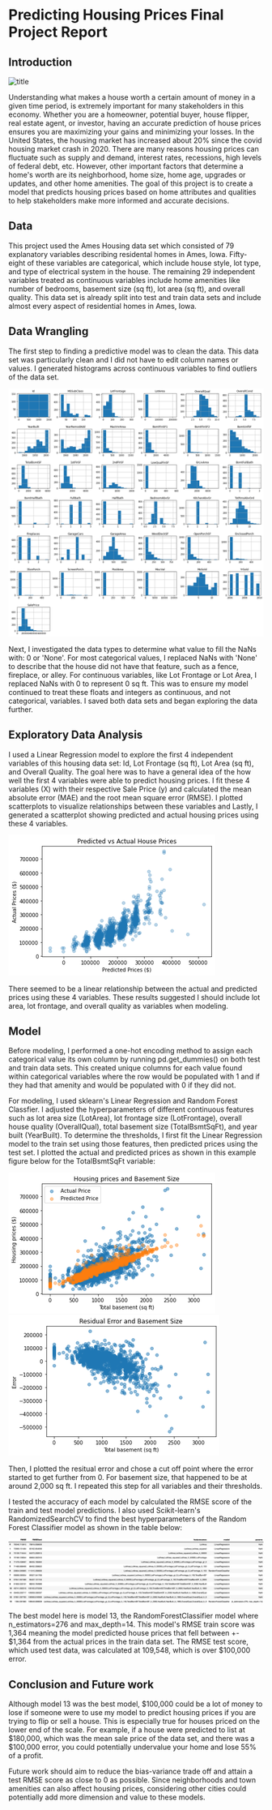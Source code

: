 # Predicting Housing Prices Final Project Report

## Introduction

![title](images/homeprice.png)

Understanding what makes a house worth a certain amount of money in a given time period, is extremely important for many stakeholders in this economy. Whether you are a homeowner, potential buyer, house flipper, real estate agent, or investor, having an accurate prediction of house prices ensures you are maximizing your gains and minimizing your losses.  In the United States, the housing market has increased about 20% since the covid housing market crash in 2020.  There are many reasons housing prices can fluctuate such as supply and demand, interest rates, recessions, high levels of federal debt, etc.  However, other important factors that determine a home's worth are its neighborhood, home size, home age, upgrades or updates, and other home amenities.  The goal of this project is to create a model that predicts housing prices based on home attributes and qualities to help stakeholders make more informed and accurate decisions. 

## Data 

This project used the Ames Housing data set which consisted of 79 explanatory variables describing residental homes in Ames, Iowa. Fifty-eight of these variables are categorical, which include house style, lot type, and type of electrical system in the house. The remaining 29 independent variables treated as continuous variables include home amenities like number of bedrooms, basement size (sq ft), lot area (sq ft), and overall quality. This data set is already split into test and train data sets and include almost every aspect of residential homes in Ames, Iowa. 

## Data Wrangling

The first step to finding a predictive model was to clean the data. This data set was particularly clean and I did not have to edit column names or values. I generated histograms across continuous variables to find outliers of the data set.

![title](images/histogram.png)

Next, I investigated the data types to determine what value to fill the NaNs with: 0 or 'None'. For most categorical values, I replaced NaNs with 'None' to describe that the house did not have that feature, such as a fence, fireplace, or alley.  For continuous variables, like Lot Frontage or Lot Area, I replaced NaNs with 0 to represent 0 sq ft.  This was to ensure my model continued to treat these floats and integers as continuous, and not categorical, variables. I saved both data sets and began exploring the data further.

## Exploratory Data Analysis 

I used a Linear Regression model to explore the first 4 independent variables of this housing data set: Id, Lot Frontage (sq ft), Lot Area (sq ft), and Overall Quality. The goal here was to have a general idea of the how well the first 4 variables were able to predict housing prices. I fit these 4 variables (X) with their respective Sale Price (y) and calculated the mean absolute error (MAE) and the root mean square error (RMSE). I plotted scatterplots to visualize relationships between these variables and Lastly, I generated a scatterplot showing predicted and actual housing prices using these 4 variables.  

![title](images/actualvspredicted.png)

There seemed to be a linear relationship between the actual and predicted prices using these 4 variables. These results suggested I should include lot area, lot frontage, and overall quality as variables when modeling. 

## Model

Before modeling, I performed a one-hot encoding method to assign each categorical value its own column by running pd.get_dummies() on both test and train data sets. This created unique columns for each value found within categorical variables where the row would be populated with 1 and if they had that amenity and would be populated with 0 if they did not. 

For modeling, I used sklearn's Linear Regression and Random Forest Classfier. I adjusted the hyperparameters of different continuous features such as lot area size (LotArea), lot frontage size (LotFrontage), overall house quality (OverallQual), total basement size (TotalBsmtSqFt), and year built (YearBuilt). To determine the thresholds, I first fit the Linear Regression model to the train set using those features, then predicted prices using the test set. I plotted the actual and predicted prices as shown in this example figure below for the TotalBsmtSqFt variable:

![title](images/basement.png)
![title](images/basementerror.png)

Then, I plotted the resitual error and chose a cut off point where the error started to get further from 0.  For basement size, that happened to be at around 2,000 sq ft. I repeated this step for all variables and their thresholds. 

I tested the accuracy of each model by calculated the RMSE score of the train and test model predictions. I also used Scikit-learn's RandomizedSearchCV to find the best hyperparameters of the Random Forest Classifier model as shown in the table below:

![title](images/models.png)

The best model here is model 13, the RandomForestClassifier model where n_estimators=276 and max_depth=14. This model's RMSE train score was 1,364 meaning the model  predicted house prices that fell between +- $1,364 from the actual prices in the train data set. The RMSE test score, which used test data, was calculated at 109,548, which is over $100,000 error.  

## Conclusion and Future work

Although model 13 was the best model, $100,000 could be a lot of money to lose if someone were to use my model to predict housing prices if you are trying to flip or sell a house.  This is especially true for houses priced on the lower end of the scale. For example, if a house were predicted to list at $180,000, which was the mean sale price of the data set, and there was a $100,000 error, you could potentially undervalue your home and lose 55% of a profit. 

Future work should aim to reduce the bias-variance trade off and attain a test RMSE score as close to 0 as possible.  Since neighborhoods and town amenities can also affect housing prices, considering other cities could potentially add more dimension and value to these models.  





